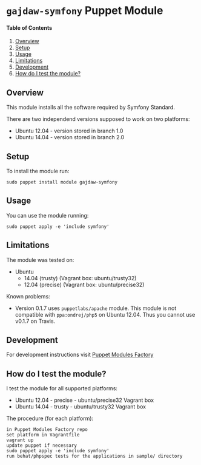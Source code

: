# `gajdaw-symfony` Puppet Module

#### Table of Contents

1. [Overview](#overview)
2. [Setup](#setup)
3. [Usage](#usage)
4. [Limitations](#limitations)
5. [Development](#development)
6. [How do I test the module?](#how-do-i-test-the-module)

## Overview

This module installs all the software required by Symfony Standard.

There are two independend versions supposed to work on two platforms:

- Ubuntu 12.04 - version stored in branch 1.0
- Ubuntu 14.04 - version stored in branch 2.0


## Setup

To install the module run:

    sudo puppet install module gajdaw-symfony

## Usage

You can use the module running:

    sudo puppet apply -e 'include symfony'

## Limitations

The module was tested on:

* Ubuntu
  - 14.04 (trusty) (Vagrant box: ubuntu/trusty32)
  - 12.04 (precise) (Vagrant box: ubuntu/precise32)

Known problems:

- Version 0.1.7 uses `puppetlabs/apache` module.
This module is not compatible with `ppa:ondrej/php5`
on Ubuntu 12.04. Thus you cannot use v0.1.7 on Travis.

## Development

For development instructions visit
[Puppet Modules Factory](https://github.com/puppet-by-examples/puppet-modules-factory)

## How do I test the module?

I test the module for all supported platforms:

* Ubuntu 12.04 - precise - ubuntu/precise32 Vagrant box
* Ubuntu 14.04 - trusty - ubuntu/trusty32 Vagrant box

The procedure (for each platform):

    in Puppet Modules Factory repo
    set platform in Vagrantfile
    vagrant up
    update puppet if necessary
    sudo puppet apply -e 'include symfony'
    run behat/phpspec tests for the applications in sample/ directory

